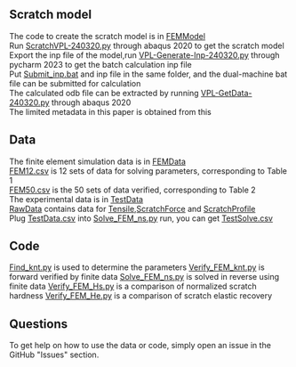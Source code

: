 ## Scratch model  
The code to create the scratch model is in [FEMModel](ScratchTest/FEMModel)  
Run [ScratchVPL-240320.py](ScratchTest/FEMModel/ScratchVPL-240320.py) through abaqus 2020 to get the scratch model  
Export the inp file of the model,run [VPL-Generate-Inp-240320.py](ScratchTest/FEMModel/VPL-Generate-Inp-240320.py) through pycharm 2023 to get the batch calculation inp file  
Put [Submit_inp.bat](ScratchTest/FEMModel/Submit_inp.bat) and inp file in the same folder, and the dual-machine bat file can be submitted for calculation   
The calculated odb file can be extracted by running [VPL-GetData-240320.py](ScratchTest/FEMModel/VPL-GetData-240320.py) through abaqus 2020   
The limited metadata in this paper is obtained from this

## Data

The finite element simulation data is in [FEMData](ScratchTest/FEMData)  
[FEM12.csv](ScratchTest/FEMData/FEM12.csv) is 12 sets of data for solving parameters, corresponding to Table 1  
[FEM50.csv](ScratchTest/FEMData/FEM50.csv) is the 50 sets of data verified, corresponding to Table 2  
The experimental data is in [TestData](ScratchTest/TestData)  
[RawData](ScratchTest/TestData/RawData) contains data for [Tensile](ScratchTest/TestData/RawData/Tensile),[ScratchForce](ScratchTest/TestData/RawData/ScratchForce) and [ScratchProfile](ScratchTest/TestData/RawData/ScratchProfile)  
Plug [TestData.csv](ScratchTest/TestData/TestData.csv) into [Solve_FEM_ns.py](ScratchTest/FEMData/Solve_FEM_ns.py) run, you can get [TestSolve.csv](ScratchTest/TestData/TestSolve.csv)  


## Code

[Find_knt.py](ScratchTest/FEMData/Find_knt.py) is used to determine the parameters
[Verify_FEM_knt.py](ScratchTest/FEMData/Verify_FEM_knt.py) is forward verified by finite data
[Solve_FEM_ns.py](ScratchTest/FEMData/Solve_FEM_ns.py) is solved in reverse using finite data
[Verify_FEM_Hs.py](ScratchTest/FEMData/Verify_FEM_Hs.py) is a comparison of normalized scratch hardness
[Verify_FEM_He.py](ScratchTest/FEMData/Verify_FEM_He.py) is a comparison of scratch elastic recovery




## Questions

To get help on how to use the data or code, simply open an issue in the GitHub "Issues" section.

